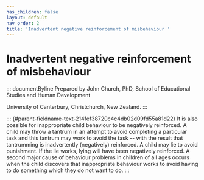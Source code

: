 ```yaml
---
has_children: false
layout: default
nav_order: 2
title: 'Inadvertent negative reinforcement of misbehaviour '
---
```

# Inadvertent negative reinforcement of misbehaviour 


::: documentByline
Prepared by John Church, PhD, School of Educational Studies and Human
Development

University of Canterbury, Christchurch, New Zealand.
:::

::: {#parent-fieldname-text-214fef38720c4c4db02d09fd55a81d22}
It is also possible for inappropriate child behaviour to be negatively
reinforced. A child may throw a tantrum in an attempt to avoid
completing a particular task and this tantrum may work to avoid the task
-- with the result that tantrumming is inadvertently (negatively)
reinforced. A child may lie to avoid punishment. If the lie works, lying
will have been negatively reinforced. A second major cause of behaviour
problems in children of all ages occurs when the child discovers that
inappropriate behaviour works to avoid having to do something which they
do not want to do.
:::
